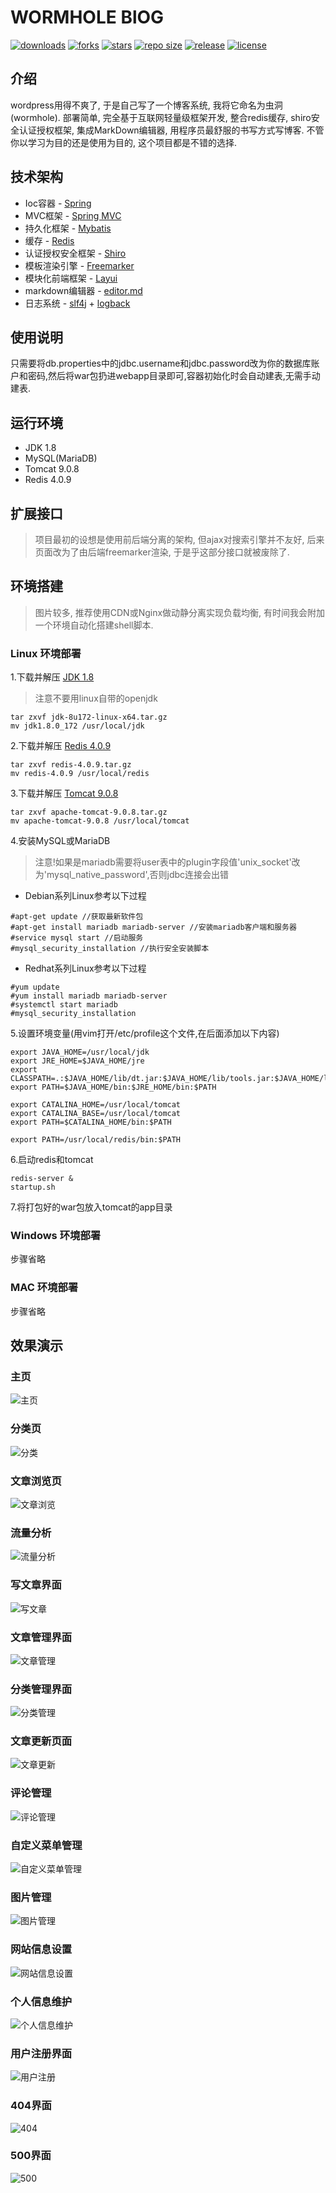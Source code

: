 # WORMHOLE BlOG
[![downloads](https://img.shields.io/github/downloads/wormhole1996/blog/total.svg)](https://github.com/wormhole1996/blog/releases)
[![forks](https://img.shields.io/github/forks/wormhole1996/blog.svg)](https://github.com/wormhole1996/blog/network/members)
[![stars](https://img.shields.io/github/stars/wormhole1996/blog.svg)](https://github.com/wormhole1996/blog/stargazers) 
[![repo size](https://img.shields.io/github/repo-size/wormhole1996/blog.svg)](https://github.com/wormhole1996/blog/archive/master.zip)
[![release](https://img.shields.io/github/release/wormhole1996/blog.svg)](https://github.com/wormhole1996/blog/releases)
[![license](https://img.shields.io/github/license/mashape/apistatus.svg)](https://github.com/wormhole1996/blog/blob/dev/LICENSE)

## 介绍
wordpress用得不爽了, 于是自己写了一个博客系统, 我将它命名为虫洞(wormhole). 部署简单, 完全基于互联网轻量级框架开发, 整合redis缓存, shiro安全认证授权框架, 
集成MarkDown编辑器, 用程序员最舒服的书写方式写博客. 不管你以学习为目的还是使用为目的, 这个项目都是不错的选择.

## 技术架构
* Ioc容器 - [Spring](https://spring.io/projects/spring-framework)
* MVC框架 - [Spring MVC](https://spring.io/projects/spring-framework)
* 持久化框架 - [Mybatis](http://www.mybatis.org/mybatis-3/)
* 缓存 - [Redis](https://redis.io/)
* 认证授权安全框架 - [Shiro](http://shiro.apache.org/)
* 模板渲染引擎 - [Freemarker](https://freemarker.apache.org/)
* 模块化前端框架 - [Layui](https://www.layui.com/)
* markdown编辑器 - [editor.md](http://pandao.github.io/editor.md/examples/)
* 日志系统 - [slf4j](https://www.slf4j.org/) + [logback](https://logback.qos.ch/)

## 使用说明
只需要将db.properties中的jdbc.username和jdbc.password改为你的数据库账户和密码,然后将war包扔进webapp目录即可,容器初始化时会自动建表,无需手动建表.

## 运行环境
* JDK 1.8
* MySQL(MariaDB)
* Tomcat 9.0.8
* Redis 4.0.9

## 扩展接口
>项目最初的设想是使用前后端分离的架构, 但ajax对搜索引擎并不友好, 后来页面改为了由后端freemarker渲染, 于是乎这部分接口就被废除了.

## 环境搭建
>图片较多, 推荐使用CDN或Nginx做动静分离实现负载均衡, 有时间我会附加一个环境自动化搭建shell脚本.
### Linux 环境部署
1.下载并解压 [JDK 1.8](https://www.oracle.com/technetwork/java/javase/downloads/jdk8-downloads-2133151.html)
>注意不要用linux自带的openjdk
```
tar zxvf jdk-8u172-linux-x64.tar.gz
mv jdk1.8.0_172 /usr/local/jdk
```
2.下载并解压 [Redis 4.0.9](http://www.redis.cn/download.html)
```
tar zxvf redis-4.0.9.tar.gz
mv redis-4.0.9 /usr/local/redis
```
3.下载并解压 [Tomcat 9.0.8](https://tomcat.apache.org/download-90.cgi)
```
tar zxvf apache-tomcat-9.0.8.tar.gz
mv apache-tomcat-9.0.8 /usr/local/tomcat
```
4.安装MySQL或MariaDB
>注意!如果是mariadb需要将user表中的plugin字段值'unix_socket'改为'mysql_native_password',否则jdbc连接会出错
* Debian系列Linux参考以下过程
```
#apt-get update //获取最新软件包
#apt-get install mariadb mariadb-server //安装mariadb客户端和服务器
#service mysql start //启动服务
#mysql_security_installation //执行安全安装脚本
```
* Redhat系列Linux参考以下过程
```
#yum update
#yum install mariadb mariadb-server
#systemctl start mariadb
#mysql_security_installation
```
5.设置环境变量(用vim打开/etc/profile这个文件,在后面添加以下内容)
```
export JAVA_HOME=/usr/local/jdk
export JRE_HOME=$JAVA_HOME/jre
export CLASSPATH=.:$JAVA_HOME/lib/dt.jar:$JAVA_HOME/lib/tools.jar:$JAVA_HOME/lib:$JRE_HOME/lib:$CLASSPATH
export PATH=$JAVA_HOME/bin:$JRE_HOME/bin:$PATH

export CATALINA_HOME=/usr/local/tomcat
export CATALINA_BASE=/usr/local/tomcat
export PATH=$CATALINA_HOME/bin:$PATH

export PATH=/usr/local/redis/bin:$PATH
```
6.启动redis和tomcat
```
redis-server &
startup.sh
```
7.将打包好的war包放入tomcat的app目录
### Windows 环境部署
步骤省略
### MAC 环境部署
步骤省略

## 效果演示
### 主页
![主页](img/index.png)
### 分类页
![分类](img/category.png)
### 文章浏览页
![文章浏览](img/article.png)
### 流量分析
![流量分析](img/data.png)
### 写文章界面
![写文章](img/edit.png)
### 文章管理界面
![文章管理](img/articlemanage.png)
### 分类管理界面
![分类管理](img/categorymanage.png)
### 文章更新页面
![文章更新](img/update.png)
### 评论管理
![评论管理](img/commentmanage.png)
### 自定义菜单管理
![自定义菜单管理](img/menumanage.png)
### 图片管理
![图片管理](img/imagemanage.png)
### 网站信息设置
![网站信息设置](img/setting.png)
### 个人信息维护
![个人信息维护](img/personal.png)
### 用户注册界面
![用户注册](img/register.png)
### 404界面
![404](img/404.png)
### 500界面
![500](img/500.png)





